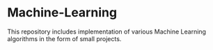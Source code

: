 # Machine-Learning
This repository includes implementation of various Machine Learning algorithms in the form of small projects.